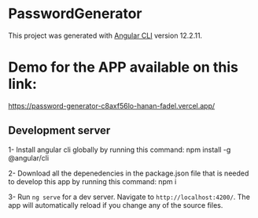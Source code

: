 # PasswordGenerator

This project was generated with [Angular CLI](https://github.com/angular/angular-cli) version 12.2.11.

# Demo for the APP available on this link:
https://password-generator-c8axf56lo-hanan-fadel.vercel.app/ 


## Development server
1- Install angular cli globally by running this command: 
npm install -g @angular/cli

2- Download all the depenedencies in the package.json file that is needed to develop this app by running this command:
npm i

3- Run `ng serve` for a dev server. Navigate to `http://localhost:4200/`. The app will automatically reload if you change any of the source files.
